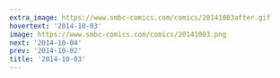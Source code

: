 ```yaml
---
extra_image: https://www.smbc-comics.com/comics/20141003after.gif
hovertext: '2014-10-03'
image: https://www.smbc-comics.com/comics/20141003.png
next: '2014-10-04'
prev: '2014-10-02'
title: '2014-10-03'
---
```

